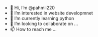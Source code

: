 - 👋 Hi, I’m @pahmii220
- 👀 I’m interested in website developmnet
- 🌱 I’m currently learning python 
- 💞️ I’m looking to collaborate on ...
- 📫 How to reach me ...

<!---
pahmii220/pahmii220 is a ✨ special ✨ repository because its `README.md` (this file) appears on your GitHub profile.
You can click the Preview link to take a look at your changes.
--->
